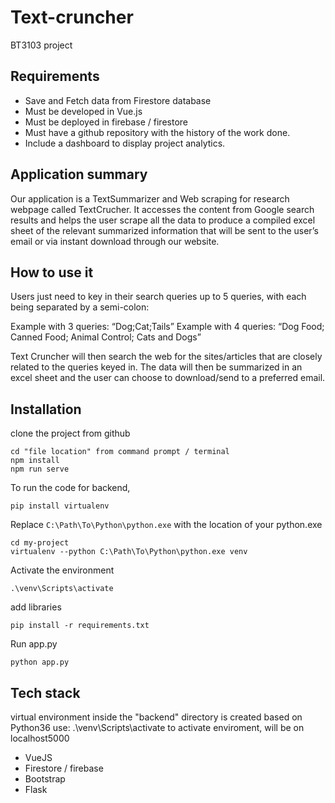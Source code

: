 # Text-cruncher 
BT3103 project

## Requirements
- Save and Fetch data from Firestore database
- Must be developed in Vue.js
- Must be deployed in firebase / firestore
- Must have a github repository with the history of the work done.
- Include a dashboard to display project analytics.

## Application summary
Our application is a TextSummarizer and Web scraping  for research webpage called TextCrucher. It accesses the content from Google search results and helps the user scrape all the data to produce a compiled excel sheet of the relevant summarized information that will be sent to the user’s email or via instant download through our website.

## How to use it 
Users just need to key in their search queries up to 5 queries, with each being separated by a semi-colon:

Example with 3 queries:  “Dog;Cat;Tails”
Example with 4 queries: “Dog Food; Canned Food; Animal Control; Cats and Dogs”

Text Cruncher will then search the web for the sites/articles that are closely related to the queries keyed in. The data will then be summarized in an excel sheet and the user can choose to download/send to a preferred email.

## Installation
clone the project from github 
```
cd "file location" from command prompt / terminal 
npm install 
npm run serve
```
To run the code for backend,
```
pip install virtualenv
```
Replace ```C:\Path\To\Python\python.exe``` with the location of your python.exe
```
cd my-project
virtualenv --python C:\Path\To\Python\python.exe venv
```
Activate the environment 
```
.\venv\Scripts\activate
```
add libraries
```
pip install -r requirements.txt
```
Run app.py 
```
python app.py
```

## Tech stack 
virtual environment inside the "backend" directory is created based on Python36
use: .\venv\Scripts\activate to activate enviroment, will be on localhost5000
- VueJS
- Firestore / firebase
- Bootstrap
- Flask
